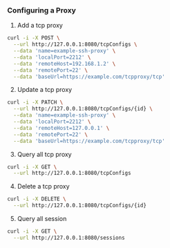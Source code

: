 
### Configuring a Proxy

1. Add a tcp proxy

```bash
curl -i -X POST \
  --url http://127.0.0.1:8080/tcpConfigs \
  --data 'name=example-ssh-proxy' \
  --data 'localPort=2212' \
  --data 'remoteHost=192.168.1.2' \
  --data 'remotePort=22' \
  --data 'baseUrl=https://example.com/tcpproxy/tcp'
```

2. Update a tcp proxy

```bash
curl -i -X PATCH \
  --url http://127.0.0.1:8080/tcpConfigs/{id} \
  --data 'name=example-ssh-proxy' \
  --data 'localPort=2212' \
  --data 'remoteHost=127.0.0.1' \
  --data 'remotePort=22' \
  --data 'baseUrl=https://example.com/tcpproxy/tcp'
```

3. Query all tcp proxy

```bash
curl -i -X GET \
  --url http://127.0.0.1:8080/tcpConfigs
```

4. Delete a tcp proxy

```bash
curl -i -X DELETE \
  --url http://127.0.0.1:8080/tcpConfigs/{id}
```

5. Query all session

```bash
curl -i -X GET \
  --url http://127.0.0.1:8080/sessions
```
